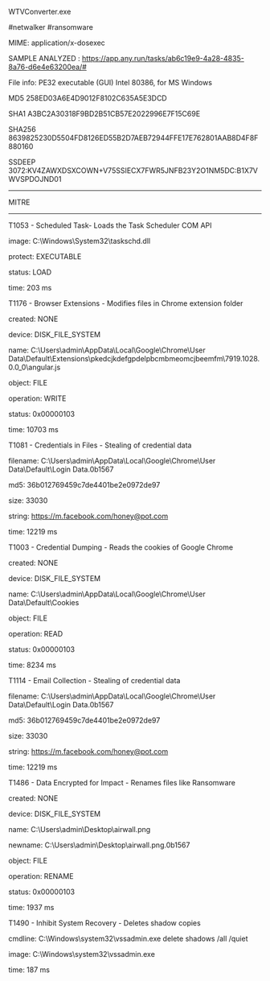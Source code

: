 WTVConverter.exe

#netwalker #ransomware

MIME: application/x-dosexec

SAMPLE ANALYZED : https://app.any.run/tasks/ab6c19e9-4a28-4835-8a76-d6e4e63200ea/#

File info: PE32 executable (GUI) Intel 80386, for MS Windows

MD5 258ED03A6E4D9012F8102C635A5E3DCD

SHA1 A3BC2A30318F9BD2B51CB57E2022996E7F15C69E

SHA256 8639825230D5504FD8126ED55B2D7AEB72944FFE17E762801AAB8D4F8F880160

SSDEEP 3072:KV4ZAWXDSXCOWN+V75SSIECX7FWR5JNFB23Y2O1NM5DC:B1X7VWVSPDOJND01


----------------------

MITRE

---------------------




T1053 - Scheduled Task- Loads the Task Scheduler COM API

image: C:\Windows\System32\taskschd.dll

protect: EXECUTABLE

status: LOAD

time: 203 ms


T1176 - Browser Extensions -  Modifies files in Chrome extension folder

created: NONE

device: DISK_FILE_SYSTEM

name: C:\Users\admin\AppData\Local\Google\Chrome\User Data\Default\Extensions\pkedcjkdefgpdelpbcmbmeomcjbeemfm\7919.1028.0.0_0\angular.js

object: FILE

operation: WRITE

status: 0x00000103

time: 10703 ms


T1081 - Credentials in Files - Stealing of credential data

filename: C:\Users\admin\AppData\Local\Google\Chrome\User Data\Default\Login Data.0b1567

md5: 36b012769459c7de4401be2e0972de97

size: 33030

string: https://m.facebook.com/honey@pot.com

time: 12219 ms


T1003 - Credential Dumping - Reads the cookies of Google Chrome

created: NONE

device: DISK_FILE_SYSTEM

name: C:\Users\admin\AppData\Local\Google\Chrome\User Data\Default\Cookies

object: FILE

operation: READ

status: 0x00000103

time: 8234 ms


T1114 - Email Collection - Stealing of credential data

filename: C:\Users\admin\AppData\Local\Google\Chrome\User Data\Default\Login Data.0b1567

md5: 36b012769459c7de4401be2e0972de97

size: 33030

string: https://m.facebook.com/honey@pot.com

time: 12219 ms


T1486 - Data Encrypted for Impact - Renames files like Ransomware

created: NONE

device: DISK_FILE_SYSTEM

name: C:\Users\admin\Desktop\airwall.png

newname: C:\Users\admin\Desktop\airwall.png.0b1567

object: FILE

operation: RENAME

status: 0x00000103

time: 1937 ms


T1490 - Inhibit System Recovery - Deletes shadow copies

cmdline: C:\Windows\system32\vssadmin.exe delete shadows /all /quiet

image: C:\Windows\system32\vssadmin.exe

time: 187 ms


